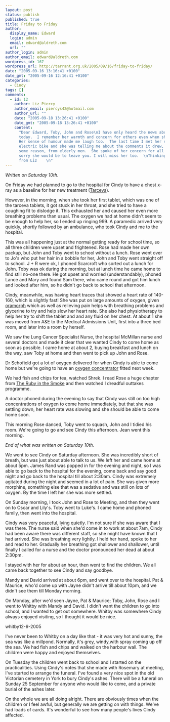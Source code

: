 ```yaml
---
layout: post
status: publish
published: true
title: Friday to Friday
author:
  display_name: Edward
  login: admin
  email: edward@aldreth.com
  url: ""
author_login: admin
author_email: edward@aldreth.com
wordpress_id: 167
wordpress_url: http://tarrant.org.uk/2005/09/16/friday-to-friday/
date: "2005-09-16 13:16:41 +0100"
date_gmt: "2005-09-16 12:16:41 +0100"
categories:
  - Cindy
tags: []
comments:
  - id: 12
    author: Liz Piercy
    author_email: piercys42@hotmail.com
    author_url: ""
    date: "2005-09-18 13:26:41 +0100"
    date_gmt: "2005-09-18 13:26:41 +0100"
    content:
      "Dear Edward, Toby, John and Rose\nI have only heard the news about Cindy
      today.  I remember her warmth and concern for others even when she was very ill.
      Her sense of humour made me laugh too.  The last time I met her she was on her
      electric bike and she was telling me about the comments it drew, especially, for
      some reason, from elderly men.  She spoke of her concern for all of you and how
      sorry she would be to leave you. I will miss her too.  \nThinking of you all\nlove
      from Liz    \n"
---
```


<p><em>Written on Saturday 10th.</em></p>
<p>On Friday we had planned to go to the hospital for Cindy to have a chest x-ray as a baseline for her new treatment (<a href="https://www.cancerbacup.org.uk/Treatments/Biologicaltherapies/Cancergrowthinhibitors/Erlotinib">Tarceva</a>).</p>
<p>However, in the morning, when she took her first tablet, which was one of the tarceva tablets, it got stuck in her throat, and she tried to have a coughing fit to dislodge it.  This exhausted her and caused her even more breathing problems than usual.  The oxygen we had at home didn't seem to be enough to help her, so I ended up ringing 999.  A paramedic arrived very quickly, shortly followed by an ambulance, who took Cindy and me to the hospital.</p>
<p>This was all happening just at the normal getting ready for school time, so all three children were upset and frightened.  Rose had made her own packup, but John and Toby went to school without a lunch.  Rose went over to Jo's who put her hair in a bobble for her, John and Toby went straight off to school.  J + R were ok, I phoned Scarcroft who sorted out a lunch for John.  Toby was ok during the morning, but at lunch time he came home to find still no-one there.  He got upset and worried (understandably), phoned Lance and Mary and found Sam there, who came round and got him lunch and looked after him, so he didn't go back to school that afternoon.</p>
<p>Cindy, meanwhile, was having heart traces that showed a heart rate of 140-160, which is slightly fast!  She was put on large amounts of oxygen, given <a href="https://www.cancerbacup.org.uk/Resourcessupport/Symptomssideeffects/Pain/Levelsofpaincontrol">oramorph</a> which as well as relieving pain helps with breathing problems and glycerine to try and help slow her heart rate.  She also had physiotherapy to help her try to shift the tablet and and any fluid on her chest.  At about 1 she was moved from A&E to the Medical Admissions Unit, first into a three bed room, and later into a room by herself.</p>
<p>We saw the Lung Cancer Specialist Nurse, the hospital McMillan nurse and several doctors and made it clear that we wanted Cindy to come home as soon as possible.  I came home at about 2, buying breakfast and lunch on the way, saw Toby at home and then went to pick up John and Rose.</p>
<p>Dr Schofield got a lot of oxygen delivered for when Cindy is able to come home but we're going to have an <a href="https://www.lunguk.org/oxygen.asp">oxygen concentrator</a> fitted next week.</p>
<p>We had fish and chips for tea, watched Shrek.  I read Rose a huge chapter from <a href="https://www.amazon.co.uk/exec/obidos/ASIN/0439010772/qid=1126354371/sr=8-3/ref=sr_8_xs_ap_i3_xgl/026-2073028-4623661">The Ruby in the Smoke</a> and then watched I dreadful outtakes programme.</p>
<p>A doctor phoned during the evening to say that Cindy was still on too high concentrations of oxygen to come home immediately, but that she was settling down, her heart rate was slowing and she should be able to come home soon.</p>
<p>This morning Rose danced, Toby went to squash, John and I tidied his room.  We're going to go and see Cindy this afternoon.  Jean went this morning.</p>
<p><em>End of what was written on Saturday 10th.</em></p>
<p>We went to see Cindy on Saturday afternoon.  She was incredibly short of breath, but was just about able to talk to us.  We left her and came home at about 5pm.  James Rand was popped in for the evening and night, so I was able to go back to the hospital for the evening, come back and say good night and go back to the hospital till about 2:30am.  Cindy was extremely agitated during the night and seemed in a lot of pain.  She was given more morphine, something else that was a sedative and was still on lots of oxygen.  By the time I left her she was more settled.</p>
<p>On Sunday morning, I took John and Rose to Meeting, and then they went on to Oscar and Lily's.  Toby went to Luke's.  I came home and phoned family, then went into the hospital.</p>
<p>Cindy was very peaceful, lying quietly.  I'm not sure if she was aware that I was there.  The nurse said when she'd come in to work at about 7am, Cindy had been aware there was different staff, so she might have known that I had arrived.  She was breathing very lightly.  I held her hand, spoke to her and read to her.  Gradually her breathing got shallower and shallower, until finally I called for a nurse and the doctor pronounced her dead at about 2:30pm.</p>
<p>I stayed with her for about an hour, then went to find the children.  We all came back together to see Cindy and say goodbye.</p>
<p>Mandy and David arrived at about 6pm, and went over to the hospital.  Pat & Maurice, who'd come up with Jayne didn't arrive till about 10pm, and we didn't see them till Monday morning.</p>
<p>On Monday, after we'd seen Jayne, Pat & Maurice; Toby, John, Rose and I went to Whitby with Mandy and David.  I didn't want the children to go into school, and I wanted to get out somewhere.  Whitby was somewhere Cindy always enjoyed visiting, so I thought it would be nice.</p>
<p><wpg2>whitby12-9-2005</wpg2></p>
<p>I've never been to Whitby on a day like that - it was very hot and sunny, the sea was like a millpond.  Normally, it's grey, windy,with spray coming up off the sea.  We had fish and chips and walked on the harbour wall.  The children were happy and enjoyed themselves.</p>
<p>On Tuesday the children went back to school and I started on the practicalities.  Using Cindy's notes that she made with Rosemary at meeting, I've started to arrange the funeral.  I've found a very nice spot in the old Victorian cemetery in York to bury Cindy's ashes.  There will be a funeral on Sunday 25 September for anyone who would like to come, and a private burial of the ashes later.</p>
<p>On the whole we are all doing alright.  There are obviously times when the children or I feel awful, but generally we are getting on with things.  We've had loads of cards.  It's wonderful to see how many people's lives Cindy affected.</p>
